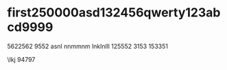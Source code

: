 # first250000asd132456qwerty123abcd9999
5622562
9552
asnl
nnmmnm
lnklnlll
125552
3153
153351

\lkj
94797
